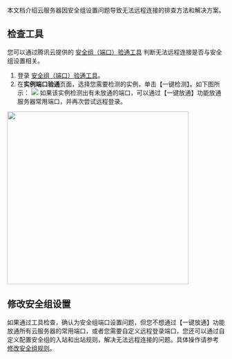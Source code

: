 
本文档介绍云服务器因安全组设置问题导致无法远程连接的排查方法和解决方案。

## 检查工具

您可以通过腾讯云提供的 [安全组（端口）验通工具](https://console.cloud.tencent.com/vpc/helper) 判断无法远程连接是否与安全组设置相关。
1. 登录 [安全组（端口）验通工具](https://console.cloud.tencent.com/vpc/helper)。
2. 在**实例端口验通**页面，选择您需要检测的实例，单击【一键检测】。如下图所示：
![](https://main.qcloudimg.com/raw/c90a6b24338daaf1e092657c0e40260a.png)
如果该实例检测出有未放通的端口，可以通过【一键放通】功能放通服务器常用端口，并再次尝试远程登录。
<img src="https://main.qcloudimg.com/raw/d8c43bf2df7e893e0ded86862432fb3a.png" height="400" width="420">


## 修改安全组设置

如果通过工具检查，确认为安全组端口设置问题，但您不想通过【一键放通】功能放通所有云服务器的常用端口，或者您需要自定义远程登录端口，您还可以通过自定义配置安全组的入站和出站规则，解决无法远程连接的问题。具体操作请参考 [修改安全组规则](https://intl.cloud.tencent.com/document/product/213/18197)。
